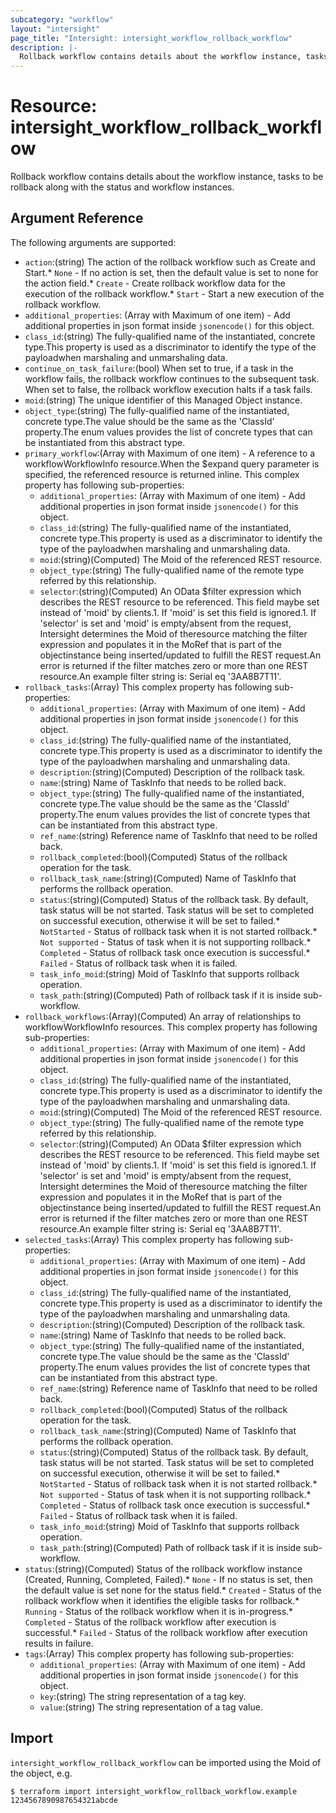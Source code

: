 ```yaml
---
subcategory: "workflow"
layout: "intersight"
page_title: "Intersight: intersight_workflow_rollback_workflow"
description: |-
  Rollback workflow contains details about the workflow instance, tasks to be rollback along with the status and workflow instances.
---
```


# Resource: intersight_workflow_rollback_workflow
Rollback workflow contains details about the workflow instance, tasks to be rollback along with the status and workflow instances.
## Argument Reference
The following arguments are supported:
* `action`:(string) The action of the rollback workflow such as Create and Start.* `None` - If no action is set, then the default value is set to none for the action field.* `Create` - Create rollback workflow data for the execution of the rollback workflow.* `Start` - Start a new execution of the rollback workflow. 
* `additional_properties`:
(Array with Maximum of one item) - Add additional properties in json format inside `jsonencode()` for this object.
* `class_id`:(string) The fully-qualified name of the instantiated, concrete type.This property is used as a discriminator to identify the type of the payloadwhen marshaling and unmarshaling data. 
* `continue_on_task_failure`:(bool) When set to true, if a task in the workflow fails, the rollback workflow continues to the subsequent task. When set to false, the rollback workflow execution halts if a task fails. 
* `moid`:(string) The unique identifier of this Managed Object instance. 
* `object_type`:(string) The fully-qualified name of the instantiated, concrete type.The value should be the same as the 'ClassId' property.The enum values provides the list of concrete types that can be instantiated from this abstract type. 
* `primary_workflow`:(Array with Maximum of one item) - A reference to a workflowWorkflowInfo resource.When the $expand query parameter is specified, the referenced resource is returned inline. 
This complex property has following sub-properties:
  + `additional_properties`:
(Array with Maximum of one item) - Add additional properties in json format inside `jsonencode()` for this object.
  + `class_id`:(string) The fully-qualified name of the instantiated, concrete type.This property is used as a discriminator to identify the type of the payloadwhen marshaling and unmarshaling data. 
  + `moid`:(string)(Computed) The Moid of the referenced REST resource. 
  + `object_type`:(string) The fully-qualified name of the remote type referred by this relationship. 
  + `selector`:(string)(Computed) An OData $filter expression which describes the REST resource to be referenced. This field maybe set instead of 'moid' by clients.1. If 'moid' is set this field is ignored.1. If 'selector' is set and 'moid' is empty/absent from the request, Intersight determines the Moid of theresource matching the filter expression and populates it in the MoRef that is part of the objectinstance being inserted/updated to fulfill the REST request.An error is returned if the filter matches zero or more than one REST resource.An example filter string is: Serial eq '3AA8B7T11'. 
* `rollback_tasks`:(Array)
This complex property has following sub-properties:
  + `additional_properties`:
(Array with Maximum of one item) - Add additional properties in json format inside `jsonencode()` for this object.
  + `class_id`:(string) The fully-qualified name of the instantiated, concrete type.This property is used as a discriminator to identify the type of the payloadwhen marshaling and unmarshaling data. 
  + `description`:(string)(Computed) Description of the rollback task. 
  + `name`:(string) Name of TaskInfo that needs to be rolled back. 
  + `object_type`:(string) The fully-qualified name of the instantiated, concrete type.The value should be the same as the 'ClassId' property.The enum values provides the list of concrete types that can be instantiated from this abstract type. 
  + `ref_name`:(string) Reference name of TaskInfo that need to be rolled back. 
  + `rollback_completed`:(bool)(Computed) Status of the rollback operation for the task. 
  + `rollback_task_name`:(string)(Computed) Name of TaskInfo that performs the rollback operation. 
  + `status`:(string)(Computed) Status of the rollback task. By default, task status will be not started. Task status will be set to completed on successful execution, otherwise it will be set to failed.* `NotStarted` - Status of rollback task when it is not started rollback.* `Not supported` - Status of task when it is not supporting rollback.* `Completed` - Status of rollback task once execution is successful.* `Failed` - Status of rollback task when it is failed. 
  + `task_info_moid`:(string) Moid of TaskInfo that supports rollback operation. 
  + `task_path`:(string)(Computed) Path of rollback task if it is inside sub-workflow. 
* `rollback_workflows`:(Array)(Computed) An array of relationships to workflowWorkflowInfo resources. 
This complex property has following sub-properties:
  + `additional_properties`:
(Array with Maximum of one item) - Add additional properties in json format inside `jsonencode()` for this object.
  + `class_id`:(string) The fully-qualified name of the instantiated, concrete type.This property is used as a discriminator to identify the type of the payloadwhen marshaling and unmarshaling data. 
  + `moid`:(string)(Computed) The Moid of the referenced REST resource. 
  + `object_type`:(string) The fully-qualified name of the remote type referred by this relationship. 
  + `selector`:(string)(Computed) An OData $filter expression which describes the REST resource to be referenced. This field maybe set instead of 'moid' by clients.1. If 'moid' is set this field is ignored.1. If 'selector' is set and 'moid' is empty/absent from the request, Intersight determines the Moid of theresource matching the filter expression and populates it in the MoRef that is part of the objectinstance being inserted/updated to fulfill the REST request.An error is returned if the filter matches zero or more than one REST resource.An example filter string is: Serial eq '3AA8B7T11'. 
* `selected_tasks`:(Array)
This complex property has following sub-properties:
  + `additional_properties`:
(Array with Maximum of one item) - Add additional properties in json format inside `jsonencode()` for this object.
  + `class_id`:(string) The fully-qualified name of the instantiated, concrete type.This property is used as a discriminator to identify the type of the payloadwhen marshaling and unmarshaling data. 
  + `description`:(string)(Computed) Description of the rollback task. 
  + `name`:(string) Name of TaskInfo that needs to be rolled back. 
  + `object_type`:(string) The fully-qualified name of the instantiated, concrete type.The value should be the same as the 'ClassId' property.The enum values provides the list of concrete types that can be instantiated from this abstract type. 
  + `ref_name`:(string) Reference name of TaskInfo that need to be rolled back. 
  + `rollback_completed`:(bool)(Computed) Status of the rollback operation for the task. 
  + `rollback_task_name`:(string)(Computed) Name of TaskInfo that performs the rollback operation. 
  + `status`:(string)(Computed) Status of the rollback task. By default, task status will be not started. Task status will be set to completed on successful execution, otherwise it will be set to failed.* `NotStarted` - Status of rollback task when it is not started rollback.* `Not supported` - Status of task when it is not supporting rollback.* `Completed` - Status of rollback task once execution is successful.* `Failed` - Status of rollback task when it is failed. 
  + `task_info_moid`:(string) Moid of TaskInfo that supports rollback operation. 
  + `task_path`:(string)(Computed) Path of rollback task if it is inside sub-workflow. 
* `status`:(string)(Computed) Status of the rollback workflow instance (Created, Running, Completed, Failed).* `None` - If no status is set, then the default value is set none for the status field.* `Created` - Status of the rollback workflow when it identifies the eligible tasks for rollback.* `Running` - Status of the rollback workflow when it is in-progress.* `Completed` - Status of the rollback workflow after execution is successful.* `Failed` - Status of the rollback workflow after execution results in failure. 
* `tags`:(Array)
This complex property has following sub-properties:
  + `additional_properties`:
(Array with Maximum of one item) - Add additional properties in json format inside `jsonencode()` for this object.
  + `key`:(string) The string representation of a tag key. 
  + `value`:(string) The string representation of a tag value. 


## Import
`intersight_workflow_rollback_workflow` can be imported using the Moid of the object, e.g.
```
$ terraform import intersight_workflow_rollback_workflow.example 1234567890987654321abcde
```
